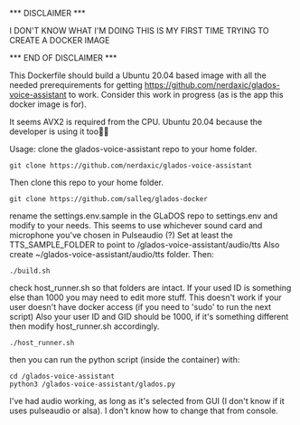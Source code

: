 *** DISCLAIMER ***

I DON'T KNOW WHAT I'M DOING
THIS IS MY FIRST TIME TRYING TO CREATE A DOCKER IMAGE

*** END OF DISCLAIMER ***

This Dockerfile should build a Ubuntu 20.04 based image with all the needed prerequirements for getting 
https://github.com/nerdaxic/glados-voice-assistant to work. Consider this work in progress (as is the app this docker image is for).

It seems AVX2 is required from the CPU. Ubuntu 20.04 because the developer is using it too🤷‍♂️

Usage: clone the glados-voice-assistant repo to your home folder.
```console 
git clone https://github.com/nerdaxic/glados-voice-assistant
``` 

Then clone this repo to your home folder.
``` console
git clone https://github.com/salleq/glados-docker
```

rename the settings.env.sample in the GLaDOS repo to settings.env and modify to your needs. This seems to use whichever sound card and microphone you've chosen in Pulseaudio (?)
Set at least the TTS_SAMPLE_FOLDER to point to /glados-voice-assistant/audio/tts
Also create ~/glados-voice-assistant/audio/tts folder.
Then:
```console 
./build.sh
``` 

check host_runner.sh so that folders are intact. If your used ID is something else than 1000 you may need to edit more stuff.
This doesn't work if your user doesn't have docker access (if you need to 'sudo' to run the next script)
Also your user ID and GID should be 1000, if it's something different then modify host_runner.sh accordingly.

```console
./host_runner.sh
```

then you can run the python script (inside the container) with:
```console 
cd /glados-voice-assistant
python3 /glados-voice-assistant/glados.py
```

I've had audio working, as long as it's selected from GUI (I don't know if it uses pulseaudio or alsa). I don't know how to change that from console.
